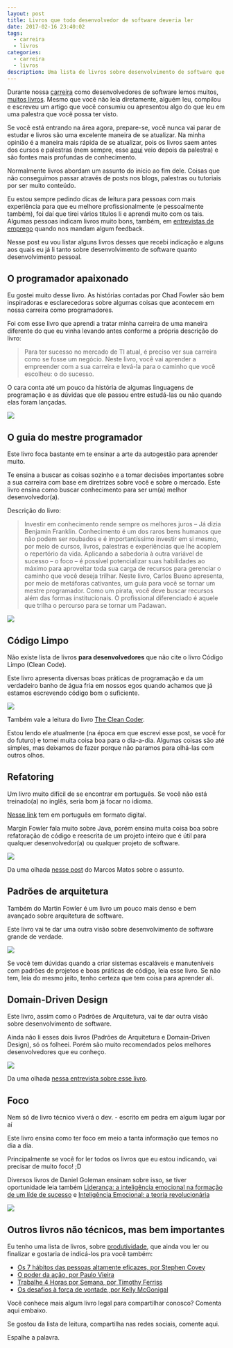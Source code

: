 ```yaml
---
layout: post
title: Livros que todo desenvolvedor de software deveria ler
date: 2017-02-16 23:40:02
tags:
  - carreira
  - livros
categories:
  - carreira
  - livros
description: Uma lista de livros sobre desenvolvimento de software que todo desenvolvedor deveria ler. Dicas de leitura para melhorar suas habilidades como programador.
---
```


Durante nossa [carreira](https://github.com/woliveiras/front-end-career) como desenvolvedores de software lemos muitos, [muitos livros](/posts/Livros-sobre-JavaScript-do-iniciante-ao-avancado-e-ES6/). Mesmo que você não leia diretamente, alguém leu, compilou e escreveu um artigo que você consumiu ou apresentou algo do que leu em uma palestra que você possa ter visto.

Se você está entrando na área agora, prepare-se, você nunca vai parar de estudar e livros são uma excelente maneira de se atualizar. Na minha opinião é a maneira mais rápida de se atualizar, pois os livros saem antes dos cursos e palestras (nem sempre, esse [aqui](https://www.casadocodigo.com.br/products/livro-desconstruindo-web) veio depois da palestra) e são fontes mais profundas de conhecimento. <!-- more -->

Normalmente livros abordam um assunto do início ao fim dele. Coisas que não conseguimos passar através de posts nos blogs, palestras ou tutoriais por ser muito conteúdo.

Eu estou sempre pedindo dicas de leitura para pessoas com mais experiência para que eu melhore profissionalmente (e pessoalmente também), foi daí que tirei vários títulos li e aprendi muito com os tais. Algumas pessoas indicam livros muito bons, também, em [entrevistas de emprego](/posts/Como-e-uma-entrevista-de-emprego-para-desenvolvimento-front-end-JavaScript/) quando nos mandam algum feedback.

Nesse post eu vou listar alguns livros desses que recebi indicação e alguns aos quais eu já li tanto sobre desenvolvimento de software quanto desenvolvimento pessoal.

## O programador apaixonado

Eu gostei muito desse livro. As histórias contadas por Chad Fowler são bem inspiradoras e esclarecedoras sobre algumas coisas que acontecem em nossa carreira como programadores.

Foi com esse livro que aprendi a tratar minha carreira de uma maneira diferente do que eu vinha levando antes conforme a própria descrição do livro:

> Para ter sucesso no mercado de TI atual, é preciso ver sua carreira como se fosse um negócio. Neste livro, você vai aprender a empreender com a sua carreira e levá-la para o caminho que você escolheu: o do sucesso.

O cara conta até um pouco da história de algumas linguagens de programação e as dúvidas que ele passou entre estudá-las ou não quando elas foram lançadas.

[![](https://cdn.shopify.com/s/files/1/0155/7645/products/programador-apaixonado-featured_large.png?v=1411566032)](https://www.casadocodigo.com.br/products/livro-programador-apaixonado)

## O guia do mestre programador

Este livro foca bastante em te ensinar a arte da autogestão para aprender muito.

Te ensina a buscar as coisas sozinho e a tomar decisões importantes sobre a sua carreira com base em diretrizes sobre você e sobre o mercado. Este livro ensina como buscar conhecimento para ser um(a) melhor desenvolvedor(a).

Descrição do livro:

> Investir em conhecimento rende sempre os melhores juros – Já dizia Benjamin Franklin. Conhecimento é um dos raros bens humanos que não podem ser roubados e é importantíssimo investir em si mesmo, por meio de cursos, livros, palestras e experiências que lhe acoplem o repertório da vida. Aplicando a sabedoria à outra variável de sucesso – o foco – é possível potencializar suas habilidades ao máximo para aproveitar toda sua carga de recursos para gerenciar o caminho que você deseja trilhar.
> Neste livro, Carlos Bueno apresenta, por meio de metáforas cativantes, um guia para você se tornar um mestre programador. Como um pirata, você deve buscar recursos além das formas institucionais. O profissional diferenciado é aquele que trilha o percurso para se tornar um Padawan.

[![](https://cdn.shopify.com/s/files/1/0155/7645/products/F_rZcE1nCFDaz1yv2rMbvp0sp7ehJKYYt3i1s1zp9Jc_size_mode_3_size_1024x768_large.jpeg?v=1448907418)](https://www.casadocodigo.com.br/products/livro-guia-mestre-programador)

## Código Limpo

Não existe lista de livros **para desenvolvedores** que não cite o livro Código Limpo (Clean Code).

Este livro apresenta diversas boas práticas de programação e da um verdadeiro banho de água fria em nossos egos quando achamos que já estamos escrevendo código bom o suficiente.

[![](https://images-na.ssl-images-amazon.com/images/I/41TINACY3hL._SX384_BO1,204,203,200_.jpg)](http://www.buscape.com.br/clean-code-a-handbook-of-agile-software-craftsmanship-robert-c-martin-0132350882)

Também vale a leitura do livro [The Clean Coder](https://www.amazon.com.br/Clean-Coder-Conduct-Professional-Programmers/dp/0137081073).

Estou lendo ele atualmente (na época em que escrevi esse post, se você for do futuro) e tomei muita coisa boa para o dia-a-dia. Algumas coisas são até simples, mas deixamos de fazer porque não paramos para olhá-las com outros olhos.

## Refatoring

Um livro muito difícil de se encontrar em português. Se você não está treinado(a) no inglês, seria bom já focar no idioma.

[Nesse link](http://www.saraiva.com.br/refatoracao-aperfeicoando-o-projeto-de-codigo-existente-3671050.html) tem em português em formato digital.

Margin Fowler fala muito sobre Java, porém ensina muita coisa boa sobre refatoração de código e reescrita de um projeto inteiro que é útil para qualquer desenvolvedor(a) ou qualquer projeto de software.

[![](https://images-na.ssl-images-amazon.com/images/I/51ttgxwzArL._SX389_BO1,204,203,200_.jpg)](https://www.amazon.com/Refactoring-Improving-Existing-Addison-Wesley-Technology-ebook/dp/B007WTFWJ6/ref=mt_kindle?_encoding=UTF8&me=)

Da uma olhada [nesse post](https://www.thoughtworks.com/pt/insights/blog/refactoring-book) do Marcos Matos sobre o assunto.

## Padrões de arquitetura

Também do Martin Fowler é um livro um pouco mais denso e bem avançado sobre arquitetura de software.

Este livro vai te dar uma outra visão sobre desenvolvimento de software grande de verdade.

[![](https://images-na.ssl-images-amazon.com/images/I/51CVux%2BG7WL._SX359_BO1,204,203,200_.jpg)](https://www.amazon.com.br/Padr%C3%B5es-Arquitetura-Aplica%C3%A7%C3%B5es-Corporativas-Martin/dp/8536306386)

Se você tem dúvidas quando a criar sistemas escaláveis e manuteníveis com padrões de projetos e boas práticas de código, leia esse livro. Se não tem, leia do mesmo jeito, tenho certeza que tem coisa para aprender ali.

## Domain-Driven Design

Este livro, assim como o Padrões de Arquitetura, vai te dar outra visão sobre desenvolvimento de software.

Ainda não li esses dois livros (Padrões de Arquitetura e Domain-Driven Design), só os folheei. Porém são muito recomendados pelos melhores desenvolvedores que eu conheço.

[![](https://images-na.ssl-images-amazon.com/images/I/51sZW87slRL._SX375_BO1,204,203,200_.jpg)](https://www.amazon.com.br/Domain-Driven-Design-Tackling-Complexity-Software/dp/0321125215)

Da uma olhada [nessa entrevista sobre esse livro](https://www.infoq.com/br/articles/ddd-10-anos).

## Foco

Nem só de livro técnico viverá o dev. - escrito em pedra em algum lugar por aí

Este livro ensina como ter foco em meio a tanta informação que temos no dia a dia.

Principalmente se você for ler todos os livros que eu estou indicando, vai precisar de muito foco! ;D

Diversos livros de Daniel Goleman ensinam sobre isso, se tiver oportunidade leia também [Liderança: a inteligência emocional na formação de um líde de sucesso](http://www.buscape.com.br/lideranca-a-inteligencia-emocional-na-formacao-de-um-lider-de-sucesso-daniel-goleman-8539006510) e [Inteligência Emocional: a teoria revolucionária](http://www.buscape.com.br/inteligencia-emocional-a-teoria-revolucionaria-daniel-goleman-8573020806)

[![](http://coachingmais50.com.br/wp-content/uploads/2015/03/foco_coachingmais50.com_.br_.jpg)](http://www.buscape.com.br/foco-daniel-goleman-8539005352)

## Outros livros não técnicos, mas bem importantes

Eu tenho uma lista de livros, sobre [produtividade](/posts/produtividade-uma-re-introducao/), que ainda vou ler ou finalizar e gostaria de indicá-los pra você também:

- [Os 7 hábitos das pessoas altamente eficazes, por Stephen Covey](https://www.amazon.com.br/H%C3%A1bitos-das-Pessoas-Altamente-Eficazes/dp/8576843439/ref=sr_1_3?s=books&ie=UTF8&qid=1417195405&sr=1-3&keywords=stephen+covey)
- [O poder da ação, por Paulo Vieira](https://www.amazon.com.br/Poder-A-o-Ph-D-Paulo-Vieira/dp/854520034X/ref=oosr)
- [Trabalhe 4 Horas por Semana, por Timothy Ferriss](https://www.amazon.com.br/Trabalhe-4-Horas-Por-Semana/dp/8576653540)
- [Os desafios à força de vontade, por Kelly McGonigal](https://www.amazon.com.br/Os-desafios-%C3%A0-for%C3%A7a-vontade-ebook/dp/B00I12T02I)

Você conhece mais algum livro legal para compartilhar conosco? Comenta aqui embaixo.

Se gostou da lista de leitura, compartilha nas redes sociais, comente aqui.

Espalhe a palavra.

